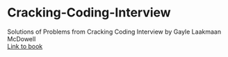 # Cracking-Coding-Interview
Solutions of Problems from Cracking Coding Interview by Gayle Laakmaan McDowell<br>
<a href = https://www.flipkart.com/cracking-coding-interview-189-programming-questions-solutions/p/itmedsghcsquxwmr> Link to book </a>
